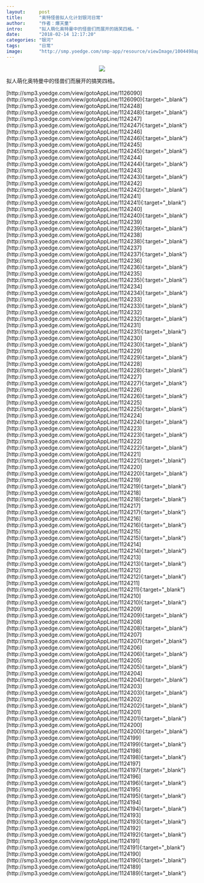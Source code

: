 ```yaml
---
layout:     post
title:      "奥特怪兽拟人化计划银河日常"
author:     "作者：爆天童"
intro:      "拟人萌化奥特曼中的怪兽们而展开的搞笑四格。"
date:       "2018-02-14 12:17:20"
categories: "银河"
tags:       "日常"
image:      "http://smp.yoedge.com/smp-app/resource/viewImage/1004498appline.png"
---
```

<div style="text-align: center">
<p><img src="http://smp.yoedge.com/smp-app/resource/viewImage/1004498appline.png"/></p>
</div>
<p class="post-meta">
<span>拟人萌化奥特曼中的怪兽们而展开的搞笑四格。</span>
</p>
[http://smp3.yoedge.com/view/gotoAppLine/1126090](http://smp3.yoedge.com/view/gotoAppLine/1126090){:target="_blank"}
[http://smp3.yoedge.com/view/gotoAppLine/1124248](http://smp3.yoedge.com/view/gotoAppLine/1124248){:target="_blank"}
[http://smp3.yoedge.com/view/gotoAppLine/1124247](http://smp3.yoedge.com/view/gotoAppLine/1124247){:target="_blank"}
[http://smp3.yoedge.com/view/gotoAppLine/1124246](http://smp3.yoedge.com/view/gotoAppLine/1124246){:target="_blank"}
[http://smp3.yoedge.com/view/gotoAppLine/1124245](http://smp3.yoedge.com/view/gotoAppLine/1124245){:target="_blank"}
[http://smp3.yoedge.com/view/gotoAppLine/1124244](http://smp3.yoedge.com/view/gotoAppLine/1124244){:target="_blank"}
[http://smp3.yoedge.com/view/gotoAppLine/1124243](http://smp3.yoedge.com/view/gotoAppLine/1124243){:target="_blank"}
[http://smp3.yoedge.com/view/gotoAppLine/1124242](http://smp3.yoedge.com/view/gotoAppLine/1124242){:target="_blank"}
[http://smp3.yoedge.com/view/gotoAppLine/1124241](http://smp3.yoedge.com/view/gotoAppLine/1124241){:target="_blank"}
[http://smp3.yoedge.com/view/gotoAppLine/1124240](http://smp3.yoedge.com/view/gotoAppLine/1124240){:target="_blank"}
[http://smp3.yoedge.com/view/gotoAppLine/1124239](http://smp3.yoedge.com/view/gotoAppLine/1124239){:target="_blank"}
[http://smp3.yoedge.com/view/gotoAppLine/1124238](http://smp3.yoedge.com/view/gotoAppLine/1124238){:target="_blank"}
[http://smp3.yoedge.com/view/gotoAppLine/1124237](http://smp3.yoedge.com/view/gotoAppLine/1124237){:target="_blank"}
[http://smp3.yoedge.com/view/gotoAppLine/1124236](http://smp3.yoedge.com/view/gotoAppLine/1124236){:target="_blank"}
[http://smp3.yoedge.com/view/gotoAppLine/1124235](http://smp3.yoedge.com/view/gotoAppLine/1124235){:target="_blank"}
[http://smp3.yoedge.com/view/gotoAppLine/1124234](http://smp3.yoedge.com/view/gotoAppLine/1124234){:target="_blank"}
[http://smp3.yoedge.com/view/gotoAppLine/1124233](http://smp3.yoedge.com/view/gotoAppLine/1124233){:target="_blank"}
[http://smp3.yoedge.com/view/gotoAppLine/1124232](http://smp3.yoedge.com/view/gotoAppLine/1124232){:target="_blank"}
[http://smp3.yoedge.com/view/gotoAppLine/1124231](http://smp3.yoedge.com/view/gotoAppLine/1124231){:target="_blank"}
[http://smp3.yoedge.com/view/gotoAppLine/1124230](http://smp3.yoedge.com/view/gotoAppLine/1124230){:target="_blank"}
[http://smp3.yoedge.com/view/gotoAppLine/1124229](http://smp3.yoedge.com/view/gotoAppLine/1124229){:target="_blank"}
[http://smp3.yoedge.com/view/gotoAppLine/1124228](http://smp3.yoedge.com/view/gotoAppLine/1124228){:target="_blank"}
[http://smp3.yoedge.com/view/gotoAppLine/1124227](http://smp3.yoedge.com/view/gotoAppLine/1124227){:target="_blank"}
[http://smp3.yoedge.com/view/gotoAppLine/1124226](http://smp3.yoedge.com/view/gotoAppLine/1124226){:target="_blank"}
[http://smp3.yoedge.com/view/gotoAppLine/1124225](http://smp3.yoedge.com/view/gotoAppLine/1124225){:target="_blank"}
[http://smp3.yoedge.com/view/gotoAppLine/1124224](http://smp3.yoedge.com/view/gotoAppLine/1124224){:target="_blank"}
[http://smp3.yoedge.com/view/gotoAppLine/1124223](http://smp3.yoedge.com/view/gotoAppLine/1124223){:target="_blank"}
[http://smp3.yoedge.com/view/gotoAppLine/1124222](http://smp3.yoedge.com/view/gotoAppLine/1124222){:target="_blank"}
[http://smp3.yoedge.com/view/gotoAppLine/1124221](http://smp3.yoedge.com/view/gotoAppLine/1124221){:target="_blank"}
[http://smp3.yoedge.com/view/gotoAppLine/1124220](http://smp3.yoedge.com/view/gotoAppLine/1124220){:target="_blank"}
[http://smp3.yoedge.com/view/gotoAppLine/1124219](http://smp3.yoedge.com/view/gotoAppLine/1124219){:target="_blank"}
[http://smp3.yoedge.com/view/gotoAppLine/1124218](http://smp3.yoedge.com/view/gotoAppLine/1124218){:target="_blank"}
[http://smp3.yoedge.com/view/gotoAppLine/1124217](http://smp3.yoedge.com/view/gotoAppLine/1124217){:target="_blank"}
[http://smp3.yoedge.com/view/gotoAppLine/1124216](http://smp3.yoedge.com/view/gotoAppLine/1124216){:target="_blank"}
[http://smp3.yoedge.com/view/gotoAppLine/1124215](http://smp3.yoedge.com/view/gotoAppLine/1124215){:target="_blank"}
[http://smp3.yoedge.com/view/gotoAppLine/1124214](http://smp3.yoedge.com/view/gotoAppLine/1124214){:target="_blank"}
[http://smp3.yoedge.com/view/gotoAppLine/1124213](http://smp3.yoedge.com/view/gotoAppLine/1124213){:target="_blank"}
[http://smp3.yoedge.com/view/gotoAppLine/1124212](http://smp3.yoedge.com/view/gotoAppLine/1124212){:target="_blank"}
[http://smp3.yoedge.com/view/gotoAppLine/1124211](http://smp3.yoedge.com/view/gotoAppLine/1124211){:target="_blank"}
[http://smp3.yoedge.com/view/gotoAppLine/1124210](http://smp3.yoedge.com/view/gotoAppLine/1124210){:target="_blank"}
[http://smp3.yoedge.com/view/gotoAppLine/1124209](http://smp3.yoedge.com/view/gotoAppLine/1124209){:target="_blank"}
[http://smp3.yoedge.com/view/gotoAppLine/1124208](http://smp3.yoedge.com/view/gotoAppLine/1124208){:target="_blank"}
[http://smp3.yoedge.com/view/gotoAppLine/1124207](http://smp3.yoedge.com/view/gotoAppLine/1124207){:target="_blank"}
[http://smp3.yoedge.com/view/gotoAppLine/1124206](http://smp3.yoedge.com/view/gotoAppLine/1124206){:target="_blank"}
[http://smp3.yoedge.com/view/gotoAppLine/1124205](http://smp3.yoedge.com/view/gotoAppLine/1124205){:target="_blank"}
[http://smp3.yoedge.com/view/gotoAppLine/1124204](http://smp3.yoedge.com/view/gotoAppLine/1124204){:target="_blank"}
[http://smp3.yoedge.com/view/gotoAppLine/1124203](http://smp3.yoedge.com/view/gotoAppLine/1124203){:target="_blank"}
[http://smp3.yoedge.com/view/gotoAppLine/1124202](http://smp3.yoedge.com/view/gotoAppLine/1124202){:target="_blank"}
[http://smp3.yoedge.com/view/gotoAppLine/1124201](http://smp3.yoedge.com/view/gotoAppLine/1124201){:target="_blank"}
[http://smp3.yoedge.com/view/gotoAppLine/1124200](http://smp3.yoedge.com/view/gotoAppLine/1124200){:target="_blank"}
[http://smp3.yoedge.com/view/gotoAppLine/1124199](http://smp3.yoedge.com/view/gotoAppLine/1124199){:target="_blank"}
[http://smp3.yoedge.com/view/gotoAppLine/1124198](http://smp3.yoedge.com/view/gotoAppLine/1124198){:target="_blank"}
[http://smp3.yoedge.com/view/gotoAppLine/1124197](http://smp3.yoedge.com/view/gotoAppLine/1124197){:target="_blank"}
[http://smp3.yoedge.com/view/gotoAppLine/1124196](http://smp3.yoedge.com/view/gotoAppLine/1124196){:target="_blank"}
[http://smp3.yoedge.com/view/gotoAppLine/1124195](http://smp3.yoedge.com/view/gotoAppLine/1124195){:target="_blank"}
[http://smp3.yoedge.com/view/gotoAppLine/1124194](http://smp3.yoedge.com/view/gotoAppLine/1124194){:target="_blank"}
[http://smp3.yoedge.com/view/gotoAppLine/1124193](http://smp3.yoedge.com/view/gotoAppLine/1124193){:target="_blank"}
[http://smp3.yoedge.com/view/gotoAppLine/1124192](http://smp3.yoedge.com/view/gotoAppLine/1124192){:target="_blank"}
[http://smp3.yoedge.com/view/gotoAppLine/1124191](http://smp3.yoedge.com/view/gotoAppLine/1124191){:target="_blank"}
[http://smp3.yoedge.com/view/gotoAppLine/1124190](http://smp3.yoedge.com/view/gotoAppLine/1124190){:target="_blank"}
[http://smp3.yoedge.com/view/gotoAppLine/1124189](http://smp3.yoedge.com/view/gotoAppLine/1124189){:target="_blank"}


